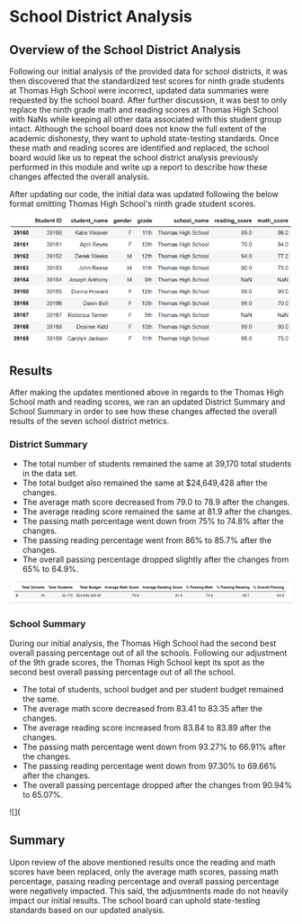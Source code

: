# School District Analysis

## Overview of the School District Analysis

Following our initial analysis of the provided data for school districts, it was then discovered that the standardized test scores for ninth grade students at Thomas High School were incorrect, updated data summaries were requested by the school board. After further discussion, it was best to only replace the ninth grade math and reading scores at Thomas High School with NaNs while keeping all other data associated with this student group intact. Although the school board does not know the full extent of the academic dishonesty, they want to uphold state-testing standards. Once these math and reading scores are identified and replaced, the school board would like us to repeat the school district analysis previously performed in this module and write up a report to describe how these changes affected the overall analysis.

After updating our code, the initial data was updated following the below format omitting Thomas High School's ninth grade student scores.

![](Resources/NaN%20Update.PNG)

## Results

After making the updates mentioned above in regards to the Thomas High School math and reading scores, we ran an updated District Summary and School Summary in order to see how these changes affected the overall results of the seven school district metrics. 

### District Summary

 - The total number of students remained the same at 39,170 total students in the data set. 
 - The total budget also remained the same at $24,649,428 after the changes. 
 - The average math score decreased from 79.0 to 78.9 after the changes.
 - The average reading score remained the same at 81.9 after the changes.
 - The passing math percentage went down from 75% to 74.8% after the changes.
 - The passing reading percentage went from 86% to 85.7% after the changes.
 - The overall passing percentage dropped slightly after the changes from 65% to 64.9%.   

![](Resources/District%20Summary%202.PNG)

### School Summary

During our initial analysis, the Thomas High School had the second best overall passing percentage out of all the schools. Following our adjustment of the 9th grade scores, the Thomas High School kept its spot as the second best overall passing percentage out of all the school. 

 - The total of students, school budget and per student budget remained the same. 
 - The average math score decreased from 83.41 to 83.35 after the changes.
 - The average reading score increased from 83.84 to 83.89 after the changes.
 - The passing math percentage went down from 93.27% to 66.91% after the changes.
 - The passing reading percentage went down from 97.30% to 69.66% after the changes.
 - The overall passing percentage dropped after the changes from 90.94% to 65.07%. 

![](

## Summary

Upon review of the above mentioned results once the reading and math scores have been replaced, only the average math scores, passing math percentage, passing reading percentage and overall passing percentage were negatively impacted. This said, the adjusmtnents made do not heavily impact our initial results. The school board can uphold state-testing standards based on our updated analysis.
